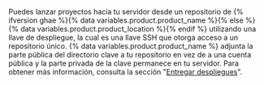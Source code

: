 Puedes lanzar proyectos hacia tu servidor desde un repositorio de {% ifversion ghae %}{% data variables.product.product_name %}{% else %}{% data variables.product.product_location %}{% endif %} utilizando una llave de despliegue, la cual es una llave SSH que otorga acceso a un repositorio único. {% data variables.product.product_name %} adjunta la parte pública del directorio clave a tu repositorio en vez de a una cuenta pública y la parte privada de la clave permanece en tu servidor. Para obtener más información, consulta la sección "[Entregar despliegues](/rest/guides/delivering-deployments)".
